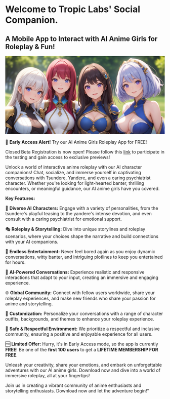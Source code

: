 # Welcome to Tropic Labs' Social Companion.

## A Mobile App to Interact with AI Anime Girls for Roleplay & Fun!

![Feature Image](docs/assets/img/feature.png)

🚀 **Early Access Alert!** Try our AI Anime Girls Roleplay App for FREE!

Closed Beta Registration is now open! Please follow this [link](https://groups.google.com/g/social-companion-tester) to participate in the testing and gain access to exclusive previews!

Unlock a world of interactive anime roleplay with our AI character companions! Chat, socialize, and immerse yourself in captivating conversations with Tsundere, Yandere, and even a caring psychiatrist character. Whether you're looking for light-hearted banter, thrilling encounters, or meaningful guidance, our AI anime girls have you covered.

**Key Features:**

🌟 **Diverse AI Characters:** Engage with a variety of personalities, from the tsundere's playful teasing to the yandere's intense devotion, and even consult with a caring psychiatrist for emotional support.

🎭 **Roleplay & Storytelling:** Dive into unique storylines and roleplay scenarios, where your choices shape the narrative and build connections with your AI companions.

🎉 **Endless Entertainment:** Never feel bored again as you enjoy dynamic conversations, witty banter, and intriguing plotlines to keep you entertained for hours.

🤖 **AI-Powered Conversations:** Experience realistic and responsive interactions that adapt to your input, creating an immersive and engaging experience.

🌐 **Global Community:** Connect with fellow users worldwide, share your roleplay experiences, and make new friends who share your passion for anime and storytelling.

🎵 **Customization:** Personalize your conversations with a range of character outfits, backgrounds, and themes to enhance your roleplay experience.

💬 **Safe & Respectful Environment:** We prioritize a respectful and inclusive community, ensuring a positive and enjoyable experience for all users.

🆓 **Limited Offer:** Hurry, it's in Early Access mode, so the app is currently **FREE**! Be one of the **first 100 users** to get a **LIFETIME MEMBERSHIP FOR FREE**.

Unleash your creativity, share your emotions, and embark on unforgettable adventures with our AI anime girls. Download now and dive into a world of immersive roleplay, all at your fingertips!

Join us in creating a vibrant community of anime enthusiasts and storytelling enthusiasts. Download now and let the adventure begin!"
